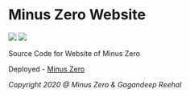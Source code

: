 # Minus Zero Website

![](https://badgen.net/github/license/micromatch/micromatch)
![](https://badgen.net/github/open-issues/micromatch/micromatch)


Source Code for Website of Minus Zero

Deployed - [Minus Zero](https://minuszero.in)

*Copyright 2020 @ Minus Zero & Gagandeep Reehal*
